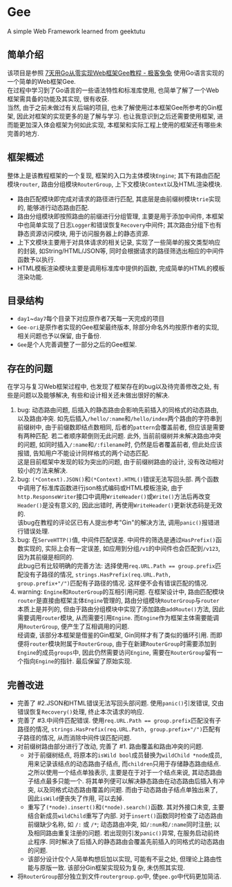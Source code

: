 # Gee
A simple Web Framework learned from geektutu

## 简单介绍
该项目是参照 [7天用Go从零实现Web框架Gee教程 - 极客兔兔](https://geektutu.com/post/gee.html) 使用Go语言实现的一个简单的Web框架Gee.  
在过程中学习到了Go语言的一些语法特性和标准库使用, 也简单了解了一个Web框架需具备的功能及其实现, 很有收获.  
当然, 由于之前未做过有关后端的项目, 也未了解使用过本框架Gee所参考的Gin框架, 因此对框架的实现更多的是了解与学习. 也让我意识到之后还需要使用框架, 进而能更加深入体会框架为何如此实现, 本框架和实际工程上使用的框架还有哪些未完善的地方.   

## 框架概述
整体上是该教程框架的一个复现, 框架的入口为主体模块`Engine`; 其下有路由匹配模块`router`, 路由分组模块`RouterGroup`, 上下文模块`Context`以及HTML渲染模块. 
* 路由匹配模块即完成对请求的路径进行匹配, 其底层是由前缀树模块`trie`实现的, 能够进行动态路由匹配. 
* 路由分组模块即按照路由的前缀进行分组管理, 主要是用于添加中间件, 本框架中也简单实现了日志`Logger`和错误恢复`Recovery`中间件; 其次路由分组下也有静态资源访问模块, 用于访问服务器上的静态资源. 
* 上下文模块主要用于对具体请求的相关记录, 实现了一些简单的报文类型响应的封装, 如String/HTML/JSON等, 同时会根据请求的路径筛选出相应的中间件函数予以执行.
* HTML模板渲染模块主要是调用标准库中提供的函数, 完成简单的HTML的模板渲染功能.

## 目录结构
* `day1`~`day7`每个目录下对应原作者7天每一天完成的项目
* `Gee-ori`是原作者实现的Gee框架最终版本, 除部分命名外均按原作者的实现, 相关问题也予以保留, 由于备份.
* `Gee`是个人完善调整了一部分之后的Gee框架.

## 存在的问题
在学习与复习Web框架过程中, 也发现了框架存在的bug以及待完善修改之处, 有些是问题以及能够解决, 有些和设计相关还未做出很好的解决.
1. bug: 动态路由问题, 后插入的静态路由会影响先前插入的同格式的动态路由, 以及路由冲突. 如先后插入`/hello/:name`和`/hello/index`两个路由的字符串到前缀树中, 由于前缀数即结点数相同, 后者的`pattern`会覆盖前者, 但应该是需要有两种匹配. 若二者顺序颠倒则无此问题. 此外, 当前前缀树并未解决路由冲突的问题, 如同时插入`/:name`和`/:filename`时, 仍然是后者覆盖前者, 但此处应该报错, 告知用户不能设计同样格式的两个动态匹配.  
这是目前框架中发现的较为突出的问题, 由于前缀树路由的设计, 没有改动相对较小的方法来解决.
2. bug: `(*Context).JSON()`和`(*Context).HTML()`错误无法写回头部. 两个函数中调用了标准库函数进行json格式编码或HTML模板渲染, 由于`http.ResponseWriter`接口中调用`WriteHeader()`或`Write()`方法后再改变`Header()`是没有意义的, 因此出错时, 再使用`WriteHeader()`更新状态码是无效的.   
该bug在教程的评论区已有人提出参考"Gin"的解决方法, 调用`panic()`报错进行错误处理.
3. bug: 在`ServeHTTP()`值, 中间件匹配误差. 中间件的筛选是通过`HasPrefix()`函数实现的, 实际上会有一定误差, 如应用到分组`/v1`的中间件也会匹配到`/v123`, 因为其前缀是相同的.  
此bug已有比较明确的完善方法: 选择使用`req.URL.Path == group.prefix`匹配没有子路径的情况, `strings.HasPrefix(req.URL.Path, group.prefix+"/")`匹配有子路径的情况. 这样便不会有错误匹配的情况.
4. warning: `Engine`和`RouterGroup`的互相引用问题. 在框架设计中, 路由匹配模块`router`是直接由框架主体`Engine`管理的, 路由分组模块`RouterGroup`与`router`本质上是并列的, 但由于路由分组模块中实现了添加路由`addRoute()`方法, 因此需要调用`router`模块, 从而需要引用`Engine`. 而`Engine`作为框架主体需要能调用`RouterGroup`, 便产生了互相调用的问题.  
经调查, 该部分本框架是借鉴的Gin框架, Gin同样才有了类似的循环引用. 而即便将`router`模块附属于`RouterGroup`, 由于在新建`RouterGroup`时需要添加到`Engine`的成员`groups`中, 因此仍然需要访问`Engine`, 需要在`RouterGroup`留有一个指向`Engine`的指针. 最后保留了原始实现.

## 完善改进
* 完善了 #2.JSON和HTML错误无法写回头部问题. 使用`panic()`引发错误, 交由错误恢复`Recovery()`处理, 终止本次请求的响应.
* 完善了 #3.中间件匹配错误. 使用`req.URL.Path == group.prefix`匹配没有子路径的情况, `strings.HasPrefix(req.URL.Path, group.prefix+"/")`匹配有子路径的情况, 从而消除中间件误匹配问题.
* 对前缀树路由部分进行了改动, 完善了 #1. 路由覆盖和路由冲突的问题.
    * 对于前缀树结点, 将原本的`isWild bool`成员替换为`wildChild *node`成员, 用来记录该结点的动态路由子结点, 而`children`只用于存储静态路由结点. 之所以使用一个结点单独表示, 主要是在于对于一个结点来说, 其动态路由子结点最多只能一个. 将其单列便可以解决静态路由在动态路由后插入有冲突, 以及同格式动态路由覆盖的问题. 而由于动态路由子结点单独出来了, 因此`isWild`便丧失了作用, 可以去掉.
    * 重写了`(*node).insert()`和`(*node).search()`函数. 其对外接口未变, 主要结合新成员`wildChild`重写了内部. 对于`insert()`函数同时检查了动态路由前缀缺少名称, 如 `/:` 或 `/*`; 动态路由冲突, 如`/:num`和`/:name`同时注册; 以及相同路由重复注册的问题. 若出现则引发`panic()`异常, 在服务启动前终止程序. 同时解决了后插入的静态路由会覆盖先前插入的同格式的动态路由的问题.
    * 该部分设计仅个人简单构想后加以实现, 可能有不妥之处, 但理论上路由性能与原版一致. 该部分Gin框架实现较为复杂, 未仿照其实现.
* 将`RouterGroup`部分独立到文件`routergroup.go`中, 使`gee.go`中代码更加简洁.

